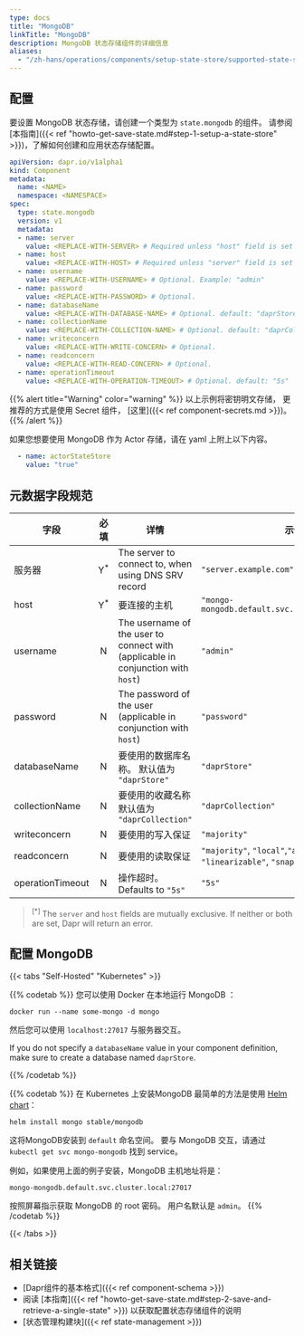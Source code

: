 ```yaml
---
type: docs
title: "MongoDB"
linkTitle: "MongoDB"
description: MongoDB 状态存储组件的详细信息
aliases:
  - "/zh-hans/operations/components/setup-state-store/supported-state-stores/setup-mongodb/"
---
```


## 配置

要设置 MongoDB 状态存储，请创建一个类型为 `state.mongodb` 的组件。 请参阅[本指南]({{< ref "howto-get-save-state.md#step-1-setup-a-state-store" >}})，了解如何创建和应用状态存储配置。


```yaml
apiVersion: dapr.io/v1alpha1
kind: Component
metadata:
  name: <NAME>
  namespace: <NAMESPACE>
spec:
  type: state.mongodb
  version: v1
  metadata:
  - name: server
    value: <REPLACE-WITH-SERVER> # Required unless "host" field is set . Example: "server.example.com"
  - name: host
    value: <REPLACE-WITH-HOST> # Required unless "server" field is set . Example: "mongo-mongodb.default.svc.cluster.local:27017"
  - name: username
    value: <REPLACE-WITH-USERNAME> # Optional. Example: "admin"
  - name: password
    value: <REPLACE-WITH-PASSWORD> # Optional.
  - name: databaseName
    value: <REPLACE-WITH-DATABASE-NAME> # Optional. default: "daprStore"
  - name: collectionName
    value: <REPLACE-WITH-COLLECTION-NAME> # Optional. default: "daprCollection"
  - name: writeconcern
    value: <REPLACE-WITH-WRITE-CONCERN> # Optional.
  - name: readconcern
    value: <REPLACE-WITH-READ-CONCERN> # Optional.
  - name: operationTimeout
    value: <REPLACE-WITH-OPERATION-TIMEOUT> # Optional. default: "5s"
```

{{% alert title="Warning" color="warning" %}}
以上示例将密钥明文存储， 更推荐的方式是使用 Secret 组件， [这里]({{< ref component-secrets.md >}})。
{{% /alert %}}

如果您想要使用 MongoDB 作为 Actor 存储，请在 yaml 上附上以下内容。

```yaml
  - name: actorStateStore
    value: "true"
```


## 元数据字段规范

| 字段               |      必填       | 详情                                                                               | 示例                                                                    |
| ---------------- |:-------------:| -------------------------------------------------------------------------------- | --------------------------------------------------------------------- |
| 服务器              | Y<sup>*</sup> | The server to connect to, when using DNS SRV record                              | `"server.example.com"`                                                |
| host             | Y<sup>*</sup> | 要连接的主机                                                                           | `"mongo-mongodb.default.svc.cluster.local:27017"`                     |
| username         |       N       | The username of the user to connect with (applicable in conjunction with `host`) | `"admin"`                                                             |
| password         |       N       | The password of the user (applicable in conjunction with `host`)                 | `"password"`                                                          |
| databaseName     |       N       | 要使用的数据库名称。 默认值为 `"daprStore"`                                                    | `"daprStore"`                                                         |
| collectionName   |       N       | 要使用的收藏名称 默认值为 `"daprCollection"`                                                 | `"daprCollection"`                                                    |
| writeconcern     |       N       | 要使用的写入保证                                                                         | `"majority"`                                                          |
| readconcern      |       N       | 要使用的读取保证                                                                         | `"majority"`, `"local"`,`"available"`, `"linearizable"`, `"snapshot"` |
| operationTimeout |       N       | 操作超时。 Defaults to `"5s"`                                                         | `"5s"`                                                                |

> <sup>[*]</sup> The `server` and `host` fields are mutually exclusive. If neither or both are set, Dapr will return an error.

## 配置 MongoDB

{{< tabs "Self-Hosted" "Kubernetes" >}}

{{% codetab %}}
您可以使用 Docker 在本地运行 MongoDB ：

```
docker run --name some-mongo -d mongo
```

然后您可以使用 `localhost:27017` 与服务器交互。

If you do not specify a `databaseName` value in your component definition, make sure to create a database named `daprStore`.

{{% /codetab %}}

{{% codetab %}}
在 Kubernetes 上安装MongoDB 最简单的方法是使用 [Helm chart](https://github.com/helm/charts/tree/master/stable/mongodb)：

```
helm install mongo stable/mongodb
```

这将MongoDB安装到 `default` 命名空间。 要与 MongoDB 交互，请通过 `kubectl get svc mongo-mongodb` 找到 service。

例如，如果使用上面的例子安装，MongoDB 主机地址将是：

`mongo-mongodb.default.svc.cluster.local:27017`


按照屏幕指示获取 MongoDB 的 root 密码。 用户名默认是 `admin`。
{{% /codetab %}}

{{< /tabs >}}

## 相关链接
- [Dapr组件的基本格式]({{< ref component-schema >}})
- 阅读 [本指南]({{< ref "howto-get-save-state.md#step-2-save-and-retrieve-a-single-state" >}}) 以获取配置状态存储组件的说明
- [状态管理构建块]({{< ref state-management >}})
